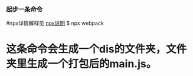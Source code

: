 ### 起步一条命令
#npx详情解释见 [npx说明](https://www.jianshu.com/p/cee806439865)
$ npx webpack
# 这条命令会生成一个dis的文件夹，文件夹里生成一个打包后的main.js。
